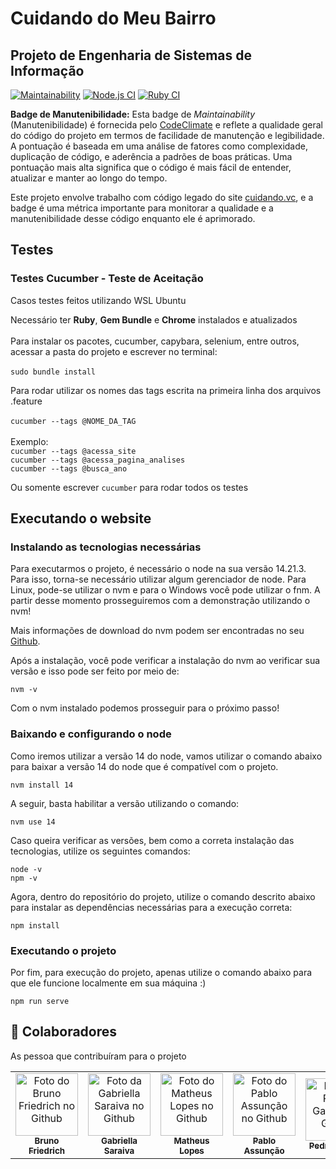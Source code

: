 # **Cuidando do Meu Bairro**  
## Projeto de Engenharia de Sistemas de Informação

[![Maintainability](https://api.codeclimate.com/v1/badges/6a19814e972f76c2beb0/maintainability)](https://codeclimate.com/github/Bruno-Friedrich/ESI_Projeto_Cuidando-do-Meu-Bairro/maintainability)
[![Node.js CI](https://github.com/Bruno-Friedrich/ESI_Projeto_Cuidando-do-Meu-Bairro/actions/workflows/node.js.yml/badge.svg?branch=main)](https://github.com/Bruno-Friedrich/ESI_Projeto_Cuidando-do-Meu-Bairro/actions/workflows/node.js.yml)
[![Ruby CI](https://github.com/Bruno-Friedrich/ESI_Projeto_Cuidando-do-Meu-Bairro/actions/workflows/ruby.yml/badge.svg?branch=main)](https://github.com/Bruno-Friedrich/ESI_Projeto_Cuidando-do-Meu-Bairro/actions/workflows/ruby.yml)

**Badge de Manutenibilidade:** Esta badge de *Maintainability* (Manutenibilidade) é fornecida pelo [CodeClimate](https://codeclimate.com/) e reflete a qualidade geral do código do projeto em termos de facilidade de manutenção e legibilidade. A pontuação é baseada em uma análise de fatores como complexidade, duplicação de código, e aderência a padrões de boas práticas. Uma pontuação mais alta significa que o código é mais fácil de entender, atualizar e manter ao longo do tempo.

Este projeto envolve trabalho com código legado do site [cuidando.vc](https://cuidando.vc), e a badge é uma métrica importante para monitorar a qualidade e a manutenibilidade desse código enquanto ele é aprimorado.

## Testes
### Testes Cucumber - Teste de Aceitação
Casos testes feitos utilizando WSL Ubuntu

Necessário ter **Ruby**, **Gem Bundle** e **Chrome** instalados e atualizados<br/> <br/> 
Para instalar os pacotes, cucumber, capybara, selenium, entre outros, acessar a pasta do projeto e escrever no terminal: <br/> <br/> 
  `sudo bundle install`

Para rodar utilizar os nomes das tags escrita na primeira linha dos arquivos .feature<br/> <br/> 
  `cucumber --tags @NOME_DA_TAG`<br/> <br/> 
    Exemplo:<br/> 
      `cucumber --tags @acessa_site`<br/> 
      `cucumber --tags @acessa_pagina_analises`<br/> 
      `cucumber --tags @busca_ano`<br/> 
      
Ou somente escrever `cucumber` para rodar todos os testes

## Executando o website
### Instalando as tecnologias necessárias
Para executarmos o projeto, é necessário o node na sua versão 14.21.3. Para isso, torna-se necessário utilizar algum gerenciador de node. Para Linux, pode-se utilizar o nvm e para o Windows você pode utilizar o fnm. A partir desse momento prosseguiremos com a demonstração utilizando o nvm!

Mais informações de download do nvm podem ser encontradas no seu [Github](https://github.com/nvm-sh/nvm).

Após a instalação, você pode verificar a instalação do nvm ao verificar sua versão e isso pode ser feito por meio de:
```
nvm -v
```
Com o nvm instalado podemos prosseguir para o próximo passo!
### Baixando e configurando o node
Como iremos utilizar a versão 14 do node, vamos utilizar o comando abaixo para baixar a versão 14 do node que é compatível com o projeto.
```
nvm install 14
```
A seguir, basta habilitar a versão utilizando o comando:
```
nvm use 14
```
Caso queira verificar as versões, bem como a correta instalação das tecnologias, utilize os seguintes comandos:
```
node -v
npm -v
```
Agora, dentro do repositório do projeto, utilize o comando descrito abaixo para instalar as dependências necessárias para a execução correta:
```
npm install
```

### Executando o projeto
Por fim, para execução do projeto, apenas utilize o comando abaixo para que ele funcione localmente em sua máquina :)
```
npm run serve
```



## 🤝 Colaboradores

As pessoa que contribuíram para o projeto

<table>
  <tr>
    <td align="center">
      <a href="https://github.com/Bruno-Friedrich">
        <img src="https://avatars.githubusercontent.com/u/81971651?s=400&u=548b7cc3deb1bd124ba02dbc2acc865b97138ce3&v=4" width="100px;" alt="Foto do Bruno Friedrich no Github"/><br>
        <sub>
          <b>Bruno Friedrich</b>
        </sub>
      </a>
    </td>
    <td align="center">
      <a href="https://github.com/saraiva03">
        <img src="https://avatars.githubusercontent.com/u/129121274?v=4" width="100px;" alt="Foto da Gabriella Saraiva no Github"/><br>
        <sub>
          <b>Gabriella Saraiva</b>
        </sub>
      </a>
    </td>
    <td align="center">
      <a href="https://github.com/malthus42">
        <img src="https://avatars.githubusercontent.com/u/110798606?v=4" width="100px;" alt="Foto do Matheus Lopes no Github"/><br>
        <sub>
          <b>Matheus Lopes</b>
        </sub>
      </a>
    </td>
    <td align="center">
      <a href="https://github.com/pabloassuncao">
        <img src="https://avatars.githubusercontent.com/u/72453638?v=4" width="100px;" alt="Foto do Pablo Assunção no Github"/><br>
        <sub>
          <b>Pablo Assunção</b>
        </sub>
      </a>
    </td>
    <td align="center">
      <a href="https://github.com/irpedro">
        <img src="https://avatars.githubusercontent.com/u/99945573?v=4" width="100px;" alt="Foto do Pedro Gabriel no Github"/><br>
        <sub>
          <b>Pedro Gabriel</b>
        </sub>
      </a>
    </td>
    <td align="center">
      <a href="https://github.com/YannisPontuschka">
        <img src="https://avatars.githubusercontent.com/u/56230345?v=4" width="100px;" alt="Foto do Yannis Pontuschka no Github"/><br>
        <sub>
          <b>Yannis Pontuschka</b>
        </sub>
      </a>
    </td>
  </tr>
</table>


